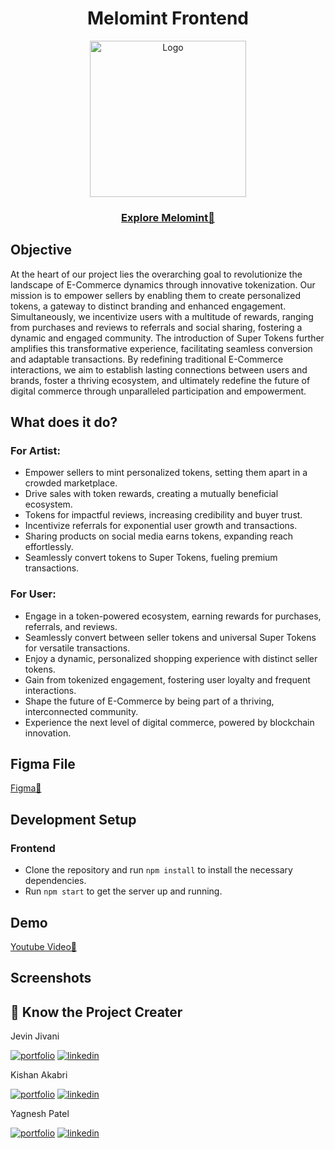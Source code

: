 <div align="center">
  <h1>Melomint Frontend</h1>

<img width="250" alt="Logo" src="https://github.com/jevinjivani2507/takeit-frontend/assets/74830378/8b4126a0-63dd-48be-b2ae-a41f37673ee2">

</div>
<div align="center">
 <h3><a href="https://melomint.vercel.app/">Explore Melomint🔗</a></h3>
</div>

## Objective

At the heart of our project lies the overarching goal to revolutionize the landscape of E-Commerce dynamics through innovative tokenization. Our mission is to empower sellers by enabling them to create personalized tokens, a gateway to distinct branding and enhanced engagement. Simultaneously, we incentivize users with a multitude of rewards, ranging from purchases and reviews to referrals and social sharing, fostering a dynamic and engaged community. The introduction of Super Tokens further amplifies this transformative experience, facilitating seamless conversion and adaptable transactions. By redefining traditional E-Commerce interactions, we aim to establish lasting connections between users and brands, foster a thriving ecosystem, and ultimately redefine the future of digital commerce through unparalleled participation and empowerment.

## What does it do?

### For Artist:

- Empower sellers to mint personalized tokens, setting them apart in a crowded marketplace.
- Drive sales with token rewards, creating a mutually beneficial ecosystem.
- Tokens for impactful reviews, increasing credibility and buyer trust.
- Incentivize referrals for exponential user growth and transactions.
- Sharing products on social media earns tokens, expanding reach effortlessly.
- Seamlessly convert tokens to Super Tokens, fueling premium transactions.

### For User:

- Engage in a token-powered ecosystem, earning rewards for purchases, referrals, and reviews.
- Seamlessly convert between seller tokens and universal Super Tokens for versatile transactions.
- Enjoy a dynamic, personalized shopping experience with distinct seller tokens.
- Gain from tokenized engagement, fostering user loyalty and frequent interactions.
- Shape the future of E-Commerce by being part of a thriving, interconnected community.
- Experience the next level of digital commerce, powered by blockchain innovation.

## Figma File

<a href="https://www.figma.com/file/UyHQ6YAhCK0bxbKHNfzkUS/Makeit-Website?type=design&node-id=0%3A1&mode=design&t=DVGE9Ugjgb8g7Z1y-1">Figma🔗</a></h3>

## Development Setup

### Frontend

- Clone the repository and run `npm install` to install the necessary dependencies.
- Run `npm start` to get the server up and running.

## Demo

<a href="https://www.youtube.com/watch?v=rvWVXWvsYLQ">Youtube Video🔗</a></h3>

## Screenshots



## 🔗 Know the Project Creater

Jevin Jivani

[![portfolio](https://img.shields.io/badge/github_portfolio-000?style=for-the-badge&logo=ko-fi&logoColor=white)](https://github.com/jevinjivani2507)
[![linkedin](https://img.shields.io/badge/linkedin-0A66C2?style=for-the-badge&logo=linkedin&logoColor=white)](https://www.linkedin.com/in/jevinjivani/)

Kishan Akabri

[![portfolio](https://img.shields.io/badge/github_portfolio-000?style=for-the-badge&logo=ko-fi&logoColor=white)](https://www.linkedin.com/in/kishanakbari/)
[![linkedin](https://img.shields.io/badge/linkedin-0A66C2?style=for-the-badge&logo=linkedin&logoColor=white)](https://github.com/kishanakbari8888)

Yagnesh Patel

[![portfolio](https://img.shields.io/badge/github_portfolio-000?style=for-the-badge&logo=ko-fi&logoColor=white)](https://github.com/yjp1406https://)
[![linkedin](https://img.shields.io/badge/linkedin-0A66C2?style=for-the-badge&logo=linkedin&logoColor=white)](www.linkedin.com/in/yagnesh-patel-a29193235/)
